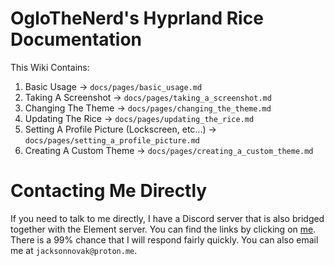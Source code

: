 # OgloTheNerd's Hyprland Rice Documentation

This Wiki Contains:

1. Basic Usage -> `docs/pages/basic_usage.md`
2. Taking A Screenshot -> `docs/pages/taking_a_screenshot.md`
3. Changing The Theme -> `docs/pages/changing_the_theme.md`
4. Updating The Rice -> `docs/pages/updating_the_rice.md`
5. Setting A Profile Picture (Lockscreen, etc...) -> `docs/pages/setting_a_profile_picture.md`
6. Creating A Custom Theme -> `docs/pages/creating_a_custom_theme.md`



# Contacting Me Directly

If you need to talk to me directly, I have a Discord server that is also bridged together with the Element server.
You can find the links by clicking on [me](<https://oglo.dev>). There is a 99% chance that I will respond fairly quickly.
You can also email me at `jacksonnovak@proton.me`.
